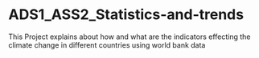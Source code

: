 # ADS1_ASS2_Statistics-and-trends
This Project explains about how and what are the indicators effecting the climate change in different countries using world bank data
